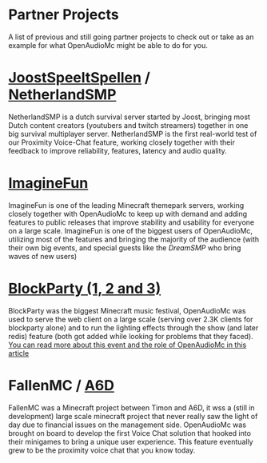 # Partner Projects
A list of previous and still going partner projects to check out or take as an example for what OpenAudioMc might be able to do for you.

# [JoostSpeeltSpellen](https://www.twitch.tv/joost) / [NetherlandSMP](https://www.twitch.tv/team/netherlandsmp)
NetherlandSMP is a dutch survival server started by Joost, bringing most Dutch content creators (youtubers and twitch streamers) together in one big survival multiplayer server. NetherlandSMP is the first real-world test of our Proximity Voice-Chat feature, working closely together with their feedback to improve reliability, features, latency and audio quality. 

# [ImagineFun](https://imaginefun.net/)
ImagineFun is one of the leading Minecraft themepark servers, working closely together with OpenAudioMc to keep up with demand and adding features to public releases that improve stability and usability for everyone on a large scale.
ImagineFun is one of the biggest users of OpenAudioMc, utilizing most of the features and bringing the majority of the audience (with their own big events, and special guests like the *DreamSMP* who bring waves of new users)

# [BlockParty (1, 2 and 3)](https://twitter.com/barelyaliveus/status/1243633244714622976?lang=en)
BlockParty was the biggest Minecraft music festival, OpenAudioMc was used to serve the web client on a large scale (serving over 2.3K clients for blockparty alone) and to run the lighting effects through the show (and later redis) feature (both got added while looking for problems that they faced).
[You can read more about this event and the role of OpenAudioMc in this article](https://mindgamesnl.medium.com/minecraft-at-scale-what-not-to-do-cda8cf803eca)

# FallenMC / [A6D](https://twitter.com/a6doff)
FallenMC was a Minecraft project between Timon and A6D, it wss a (still in development) large scale minecraft project that never really saw the light of day due to financial issues on the management side. OpenAudioMc was brought on board to develop the first Voice Chat solution that hooked into their minigames to bring a unique user experience. This feature eventually grew to be the proximity voice chat that you know today.